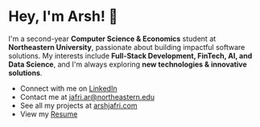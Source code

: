 # Hey, I'm Arsh! 👋

I'm a second-year **Computer Science & Economics** student at **Northeastern University**, passionate about building impactful software solutions. My interests include **Full-Stack Development, FinTech, AI, and Data Science**, and I'm always exploring **new technologies & innovative solutions**.

- Connect with me on [LinkedIn](https://www.linkedin.com/in/arsh-jafri/)
- Contact me at [jafri.ar@northeastern.edu](mailto:jafri.ar@northeastern.edu)
- See all my projects at [arshjafri.com](https://arshjafri.com)
- View my [Resume](https://arshjafri.com/resume.pdf)
